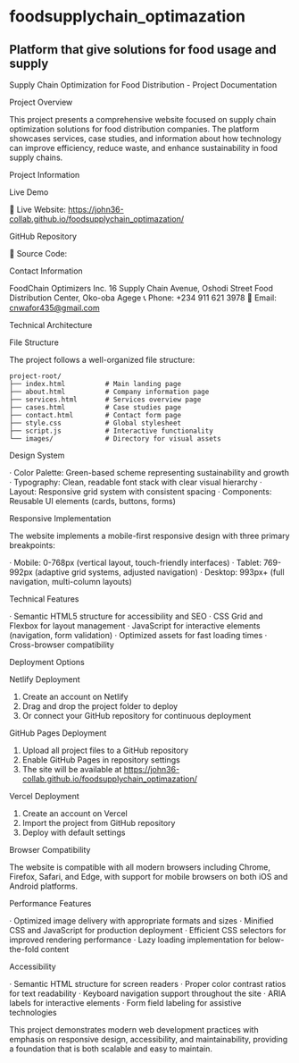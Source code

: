 # foodsupplychain_optimazation
Platform that give solutions for food usage and supply 
----

Supply Chain Optimization for Food Distribution - Project Documentation

Project Overview

This project presents a comprehensive website focused on supply chain optimization solutions for food distribution companies. The platform showcases services, case studies, and information about how technology can improve efficiency, reduce waste, and enhance sustainability in food supply chains.

Project Information

Live Demo

🔗 Live Website: https://john36-collab.github.io/foodsupplychain_optimazation/

GitHub Repository

🔗 Source Code: 

Contact Information

FoodChain Optimizers Inc.
16 Supply Chain Avenue, Oshodi Street 
Food Distribution Center, Oko-oba Agege
📞 Phone: +234 911 621 3978 
📧 Email: cnwafor435@gmail.com 


Technical Architecture

File Structure

The project follows a well-organized file structure:

```
project-root/
├── index.html          # Main landing page
├── about.html          # Company information page
├── services.html       # Services overview page
├── cases.html          # Case studies page
├── contact.html        # Contact form page
├── style.css           # Global stylesheet
├── script.js           # Interactive functionality
└── images/             # Directory for visual assets
```

Design System

· Color Palette: Green-based scheme representing sustainability and growth
· Typography: Clean, readable font stack with clear visual hierarchy
· Layout: Responsive grid system with consistent spacing
· Components: Reusable UI elements (cards, buttons, forms)

Responsive Implementation

The website implements a mobile-first responsive design with three primary breakpoints:

· Mobile: 0-768px (vertical layout, touch-friendly interfaces)
· Tablet: 769-992px (adaptive grid systems, adjusted navigation)
· Desktop: 993px+ (full navigation, multi-column layouts)

Technical Features

· Semantic HTML5 structure for accessibility and SEO
· CSS Grid and Flexbox for layout management
· JavaScript for interactive elements (navigation, form validation)
· Optimized assets for fast loading times
· Cross-browser compatibility

Deployment Options

Netlify Deployment

1. Create an account on Netlify
2. Drag and drop the project folder to deploy
3. Or connect your GitHub repository for continuous deployment

GitHub Pages Deployment

1. Upload all project files to a GitHub repository
2. Enable GitHub Pages in repository settings
3. The site will be available at https://john36-collab.github.io/foodsupplychain_optimazation/

Vercel Deployment

1. Create an account on Vercel
2. Import the project from GitHub repository
3. Deploy with default settings

Browser Compatibility

The website is compatible with all modern browsers including Chrome, Firefox, Safari, and Edge, with support for mobile browsers on both iOS and Android platforms.

Performance Features

· Optimized image delivery with appropriate formats and sizes
· Minified CSS and JavaScript for production deployment
· Efficient CSS selectors for improved rendering performance
· Lazy loading implementation for below-the-fold content

Accessibility

· Semantic HTML structure for screen readers
· Proper color contrast ratios for text readability
· Keyboard navigation support throughout the site
· ARIA labels for interactive elements
· Form field labeling for assistive technologies

This project demonstrates modern web development practices with emphasis on responsive design, accessibility, and maintainability, providing a foundation that is both scalable and easy to maintain.
